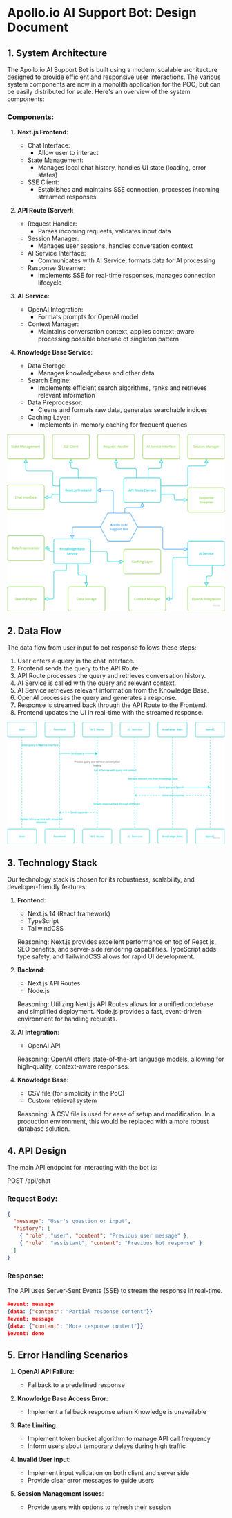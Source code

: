 # Apollo.io AI Support Bot: Design Document

## 1. System Architecture

The Apollo.io AI Support Bot is built using a modern, scalable architecture designed to provide efficient and responsive user interactions. The various system components are now in a monolith application for the POC, but can be easily distributed for scale. Here's an overview of the system components:

### Components:

1. **Next.js Frontend**:

   - Chat Interface:
     - Allow user to interact
   - State Management:
     - Manages local chat history, handles UI state (loading, error states)
   - SSE Client:
     - Establishes and maintains SSE connection, processes incoming streamed responses

2. **API Route (Server)**:

   - Request Handler:
     - Parses incoming requests, validates input data
   - Session Manager:
     - Manages user sessions, handles conversation context
   - AI Service Interface:
     - Communicates with AI Service, formats data for AI processing
   - Response Streamer:
     - Implements SSE for real-time responses, manages connection lifecycle

3. **AI Service**:

   - OpenAI Integration:
     - Formats prompts for OpenAI model
   - Context Manager:
     - Maintains conversation context, applies context-aware processing possible because of singleton pattern

4. **Knowledge Base Service**:
   - Data Storage:
     - Manages knowledgebase and other data
   - Search Engine:
     - Implements efficient search algorithms, ranks and retrieves relevant information
   - Data Preprocessor:
     - Cleans and formats raw data, generates searchable indices
   - Caching Layer:
     - Implements in-memory caching for frequent queries

![System components](./resources/design.png "System components")

## 2. Data Flow

The data flow from user input to bot response follows these steps:

1. User enters a query in the chat interface.
2. Frontend sends the query to the API Route.
3. API Route processes the query and retrieves conversation history.
4. AI Service is called with the query and relevant context.
5. AI Service retrieves relevant information from the Knowledge Base.
6. OpenAI processes the query and generates a response.
7. Response is streamed back through the API Route to the Frontend.
8. Frontend updates the UI in real-time with the streamed response.

![Sequence diagram](./resources/sequence.png "Sequence diagram for the request and response")

## 3. Technology Stack

Our technology stack is chosen for its robustness, scalability, and developer-friendly features:

1. **Frontend**:

   - Next.js 14 (React framework)
   - TypeScript
   - TailwindCSS

   Reasoning: Next.js provides excellent performance on top of React.js, SEO benefits, and server-side rendering capabilities. TypeScript adds type safety, and TailwindCSS allows for rapid UI development.

2. **Backend**:

   - Next.js API Routes
   - Node.js

   Reasoning: Utilizing Next.js API Routes allows for a unified codebase and simplified deployment. Node.js provides a fast, event-driven environment for handling requests.

3. **AI Integration**:

   - OpenAI API

   Reasoning: OpenAI offers state-of-the-art language models, allowing for high-quality, context-aware responses.

4. **Knowledge Base**:

   - CSV file (for simplicity in the PoC)
   - Custom retrieval system

   Reasoning: A CSV file is used for ease of setup and modification. In a production environment, this would be replaced with a more robust database solution.

## 4. API Design

The main API endpoint for interacting with the bot is:

POST /api/chat

### Request Body:

```json
{
  "message": "User's question or input",
  "history": [
    { "role": "user", "content": "Previous user message" },
    { "role": "assistant", "content": "Previous bot response" }
  ]
}
```

### Response:

The API uses Server-Sent Events (SSE) to stream the response in real-time.

```json
#event: message
{data: {"content": "Partial response content"}}
#event: message
{data: {"content": "More response content"}}
$event: done
```

## 5. Error Handling Scenarios

1. **OpenAI API Failure**:

   - Fallback to a predefined response

2. **Knowledge Base Access Error**:

   - Implement a fallback response when Knowledge is unavailable

3. **Rate Limiting**:

   - Implement token bucket algorithm to manage API call frequency
   - Inform users about temporary delays during high traffic

4. **Invalid User Input**:

   - Implement input validation on both client and server side
   - Provide clear error messages to guide users

5. **Session Management Issues**:
   - Provide users with options to refresh their session
